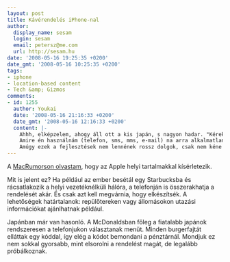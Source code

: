 ```yaml
---
layout: post
title: Kávérendelés iPhone-nal
author:
  display_name: sesam
  login: sesam
  email: petersz@me.com
  url: http://sesam.hu
date: '2008-05-16 19:25:35 +0200'
date_gmt: '2008-05-16 10:25:35 +0200'
tags:
- iphone
- location-based content
- Tech &amp; Gizmos
comments:
- id: 1255
  author: Youkai
  date: '2008-05-16 21:16:33 +0200'
  date_gmt: '2008-05-16 12:16:33 +0200'
  content: |-
    Ahhh, elképzelem, ahogy áll ott a kis japán, s nagyon hadar. "Kérek egy X23-t egy kis P45-t hozzá egy K05-t jah és még kérnék még egy S04-t és lehet az egész super size-ban "  Amúgy lassan nem tudom, hogy mi az amit nem fog tudni az iphone, jah mms-t küldeni :) (Tudom gonosz vagyok :P ) Amúgy múltkor kb 2 órát nyomorgattam egy ismerős iphon-ját, hááát inkább egy N95-t vagy inkább valami japán Ntt-s sharp mint az ipho...
    Amire én használnám (telefon, sms, mms, e-mail) na arra alkalmatlan 3G nincs, wifi van az meg Mo-n nincs nagyon. Amire meg nem használnám MP3, na arra tökéletes, csak akkor már inkább veszek a Touchot, s nem idegelem fel magamat, hogy megint nem tudok sms-t írni :(
    Amúgy ezek a fejlesztések nem lennének rossz dolgok, csak nem kéne nagyon iphone only vonalon gondolkodni, mert ha nincs iphone-od akkor másodrangú ember vagy ??? Engem csak ez zavar az iphonban, hogy csak trendi, de tudása mint teló nagyon is konvergál egy alap 3310-es nokia tudásához, mondjuk az iphone jobban néz ki mint a 3310-es nokia  :)
---
```


A [MacRumorson olvastam](http://www.macrumors.com/2008/05/15/apple-explores-delivering-location-based-content-to-iphone-users), hogy az Apple helyi tartalmakkal kísérletezik.

Mit is jelent ez? Ha például az ember besétál egy Starbucksba és rácsatlakozik a helyi vezetéknélküli hálóra, a telefonján is összerakhatja a rendelését akár. És csak azt kell megvárnia, hogy elkészítsék. A lehetőségek határtalanok: repülőtereken vagy állomásokon utazási információkat ajánlhatnak például.

Japánban már van hasonló. A McDonaldsban főleg a fiatalabb japánok rendszeresen a telefonjukon választanak menüt. Minden burgerfajtát elláttak egy kóddal, így elég a kódot bemondani a pénztárnál. Mondjuk ez nem sokkal gyorsabb, mint elsorolni a rendelést magát, de legalább próbálkoznak.
